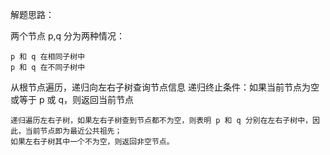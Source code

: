 解题思路：

两个节点 p,q 分为两种情况：

    p 和 q 在相同子树中
    p 和 q 在不同子树中

从根节点遍历，递归向左右子树查询节点信息
递归终止条件：如果当前节点为空或等于 p 或 q，则返回当前节点

    递归遍历左右子树，如果左右子树查到节点都不为空，则表明 p 和 q 分别在左右子树中，因此，当前节点即为最近公共祖先；
    如果左右子树其中一个不为空，则返回非空节点。
